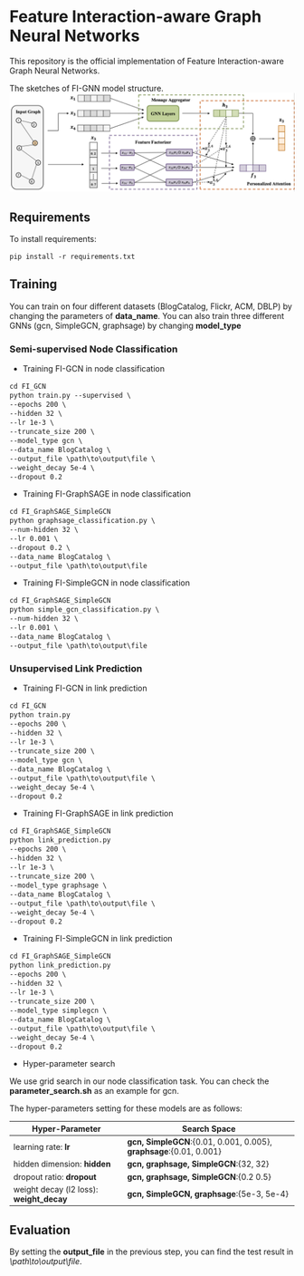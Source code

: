 # Feature Interaction-aware Graph Neural Networks

This repository is the official implementation of Feature Interaction-aware Graph Neural Networks. 

The sketches of FI-GNN model structure. 
![GraphStructure](./pics/model.png)


## Requirements

To install requirements:

```setup
pip install -r requirements.txt
```

## Training
You can train on four different datasets (BlogCatalog, Flickr, ACM, DBLP) by changing the parameters of **data_name**. You can also train three different GNNs (gcn, SimpleGCN, graphsage) by changing **model_type** 

###  Semi-supervised Node Classification

- Training FI-GCN in node classification
```shell script
cd FI_GCN
python train.py --supervised \
--epochs 200 \
--hidden 32 \
--lr 1e-3 \
--truncate_size 200 \
--model_type gcn \
--data_name BlogCatalog \
--output_file \path\to\output\file \
--weight_decay 5e-4 \
--dropout 0.2 
```
- Training FI-GraphSAGE in node classification 
```shell script
cd FI_GraphSAGE_SimpleGCN
python graphsage_classification.py \
--num-hidden 32 \
--lr 0.001 \
--dropout 0.2 \
--data_name BlogCatalog \
--output_file \path\to\output\file
```

- Training FI-SimpleGCN in node classification
```shell script
cd FI_GraphSAGE_SimpleGCN
python simple_gcn_classification.py \
--num-hidden 32 \
--lr 0.001 \
--data_name BlogCatalog \
--output_file \path\to\output\file
```

### Unsupervised Link Prediction

- Training FI-GCN in link prediction

```shell script
cd FI_GCN
python train.py
--epochs 200 \
--hidden 32 \
--lr 1e-3 \
--truncate_size 200 \
--model_type gcn \
--data_name BlogCatalog \
--output_file \path\to\output\file \
--weight_decay 5e-4 \
--dropout 0.2 
```

- Training FI-GraphSAGE in link prediction
```shell script
cd FI_GraphSAGE_SimpleGCN 
python link_prediction.py
--epochs 200 \
--hidden 32 \
--lr 1e-3 \
--truncate_size 200 \
--model_type graphsage \
--data_name BlogCatalog \
--output_file \path\to\output\file \
--weight_decay 5e-4 \
--dropout 0.2 
```

- Training FI-SimpleGCN in link prediction
```shell script
cd FI_GraphSAGE_SimpleGCN 
python link_prediction.py
--epochs 200 \
--hidden 32 \
--lr 1e-3 \
--truncate_size 200 \
--model_type simplegcn \
--data_name BlogCatalog \
--output_file \path\to\output\file \
--weight_decay 5e-4 \
--dropout 0.2 
```
 
- Hyper-parameter search

We use grid search in our node classification task. You can check the **parameter_search.sh** as an example for gcn. 

The hyper-parameters setting for these models are as follows:

| Hyper-Parameter    | Search Space    | 
| ------------------ |---------------- |
| learning rate: **lr** |  **gcn, SimpleGCN**:{0.01, 0.001, 0.005}, **graphsage**:{0.01, 0.001}|
| hidden dimension: **hidden** | **gcn, graphsage, SimpleGCN**:{32, 32} |
| dropout ratio: **dropout** | **gcn, graphsage, SimpleGCN**:{0.2 0.5}|
| weight decay (l2 loss): **weight_decay** | **gcn, SimpleGCN, graphsage**:{5e-3, 5e-4}|
 


 
## Evaluation
By setting the **output_file** in the previous step, you can find the test result in _\path\to\output\file_. 


